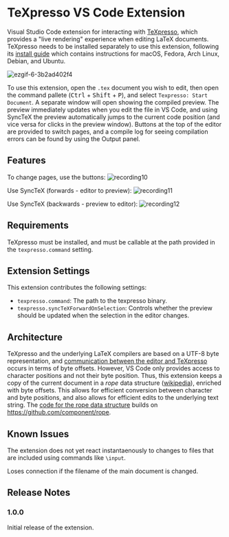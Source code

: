 # TeXpresso VS Code Extension
Visual Studio Code extension for interacting with [TeXpresso](https://github.com/let-def/texpresso/), which provides a "live rendering" experience when editing LaTeX documents. TeXpresso needs to be installed separately to use this extension, following its [install guide](https://github.com/let-def/texpresso/blob/main/INSTALL.md) which contains instructions for macOS, Fedora, Arch Linux, Debian, and Ubuntu.

![ezgif-6-3b2ad402f4](https://github.com/DominikPeters/texpresso-vscode/assets/3543224/0ff5cf57-5a2e-48cd-9e5f-633a5ed44411)

To use this extension, open the `.tex` document you wish to edit, then open the command pallete (<kbd>Ctrl</kbd> + <kbd>Shift</kbd> + <kbd>P</kbd>), and select `Texpresso: Start Document`. A separate window will open showing the compiled preview. The preview immediately updates when you edit the file in VS Code, and using SyncTeX the preview automatically jumps to the current code position (and vice versa for clicks in the preview window). Buttons at the top of the editor are provided to switch pages, and a compile log for seeing compilation errors can be found by using the Output panel.

## Features

To change pages, use the buttons:
![recording10](https://github.com/DominikPeters/texpresso-vscode/assets/3543224/2dbfb081-409e-4f31-b3af-e64cea25414b)

Use SyncTeX (forwards - editor to preview):
![recording11](https://github.com/DominikPeters/texpresso-vscode/assets/3543224/80824192-f9e9-4f71-9959-df5ed7d5d617)

Use SyncTeX (backwards - preview to editor):
![recording12](https://github.com/DominikPeters/texpresso-vscode/assets/3543224/4a9c7709-275f-48d5-b6f9-dcaeede0c622)

## Requirements

TeXpresso must be installed, and must be callable at the path provided in the `texpresso.command` setting.

## Extension Settings

This extension contributes the following settings:

* `texpresso.command`: The path to the texpresso binary.
* `texpresso.syncTeXForwardOnSelection`: Controls whether the preview should be updated when the selection in the editor changes.

## Architecture

TeXpresso and the underlying LaTeX compilers are based on a UTF-8 byte representation, and [communication between the editor and TeXpresso](https://github.com/let-def/texpresso/blob/main/EDITOR-PROTOCOL.md) occurs in terms of byte offsets. However, VS Code only provides access to character positions and not their byte position. Thus, this extension keeps a copy of the current document in a *rope* data structure ([wikipedia](https://en.wikipedia.org/wiki/Rope_(data_structure))), enriched with byte offsets. This allows for efficient conversion between character and byte positions, and also allows for efficient edits to the underlying text string. The [code for the rope data structure](https://github.com/DominikPeters/texpresso-vscode/blob/master/src/rope.ts) builds on https://github.com/component/rope.

## Known Issues

The extension does not yet react instantaenously to changes to files that are included using commands like `\input`.

Loses connection if the filename of the main document is changed.

## Release Notes

### 1.0.0

Initial release of the extension.

